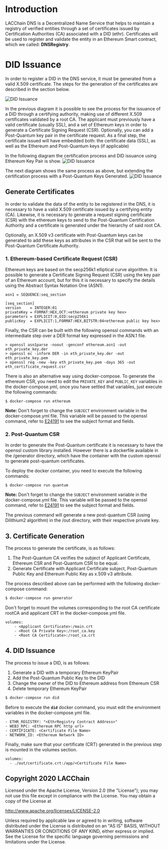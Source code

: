 # Introduction

LACChain DNS is a Decentralized Name Service that helps to maintain a registry of verified entities through a set of certificates issued by Certification Authorities (CA) associated with a DID (ethr). 
Certificates will be used to register and validate the entity in an Ethereum Smart contract, which we called: **DNSRegistry**.

# DID Issuance
In order to register a DID in the DNS service, it must be generated from a valid X.509 certificate. The steps for the generation of the certificates are described in the section below.

![DID Issuance](doc/did_issuance.png?raw=true "DID Issuance Diagram") 

In the previous diagram it is possible to see the process for the issuance of a DID through a certifying authority, 
making use of different X.509 certificates validated by a root CA. 
The applicant must previously have a valid certificate (usually SSL), and a set of Ethereum keys in order to generate a Certificate Signing Request (CSR). 
Optionally, you can add a Post-Quantum key pair in the certificate request. 
As a final step, the certificate issued will have embedded both: the certificate data (SSL), as well as the Ethereum and Post-Quantum keys (if applicable)

In the following diagram the certification process and DID issuance using Ethereum Key Pair is show.
![DID Issuance](doc/pq-cert-ethereum.png?raw=true "Certification using Ethereum KeyPair")

The next diagram shows the same process as above, but extending the certification process with a Post-Quantum Keys Generated.
![DID Issuance](doc/pq-cert-quantum.png?raw=true "Certification using Ethereum KeyPair and Post-Quantum Keys") 

## Generate Certificates

In order to validate the data of the entity to be registered in the DNS, it is necessary to have a valid X.509 certificate issued by a certifying entity (CA). Likewise, it is necessary to generate a request signing certificate (CSR) with the ethereum keys to send to the Post-Quantum Certification Authority and a certificate is generated under the hierarchy of said root CA.

Optionally, an X.509 v3 certificate with Post-Quantum keys can be generated to add these keys as attributes in the CSR that will be sent to the Post-Quantum Certificate Authority.

### 1. Ethereum-based Certificate Request (CSR)
Ethereum keys are based on the secp256k1 elliptical curve algorithm. 
It is possible to generate a Certificate Signing Request (CSR) using the key pair of an Ethereum account, 
but for this it is necessary to specify the details using the Abstract Syntax Notation One (ASN1).

```
asn1 = SEQUENCE:seq_section
 
[seq_section]
version    = INTEGER:01
privateKey = FORMAT:HEX,OCT:<ethereum private key hex>
parameters = EXPLICIT:0,OID:secp256k1
publicKey  = EXPLICIT:1,FORMAT:HEX,BITSTR:04<ethereum public key hex>
```

Finally, the CSR can be built with the following openssl commands with an intermediate step over a DER format key expressed in the ASN.1 file.

```
> openssl asn1parse -noout -genconf ethereum.asn1 -out eth_private_key.der 
> openssl ec -inform DER -in eth_private_key.der -out eth_private_key.pem 
> openssl req -new -key eth_private_key.pem -days 365 -out eth_certificate_request.csr
```

There is also an alternative way using docker-compose. To generate the ethereum CSR, you need to edit the ``PRIVATE_KEY`` and ``PUBLIC_KEY`` variables in the docker-compose.yml,
once you have settled that variables, just execute the following commands:

```shell
$ docker-compose run ethereum
```

**Note:** Don't forget to change the ``SUBJECT`` environment variable in the docker-compose.yml file. This variable will be passed to the openssl command, refer to [E24191](https://docs.oracle.com/cd/E24191_01/common/tutorials/authz_cert_attributes.html) to see the subject format and fields.

### 2. Post-Quantum CSR

In order to generate the Post-Quantum certificate it is necessary to have the openssl custom library installed. 
However there is a dockerfile available in the /generator directory, which have the container with the custom openssl
to generate post-quantum certificates.

To deploy the docker container, you need to execute the following commands:

```shell
$ docker-compose run quantum
```

**Note:** Don't forget to change the ``SUBJECT`` environment variable in the docker-compose.yml file. This variable will be passed to the openssl command, refer to [E24191](https://docs.oracle.com/cd/E24191_01/common/tutorials/authz_cert_attributes.html) to see the subject format and fields.

The previous command will generate a new post-quantum CSR (using Dilithium2 algorithm) in the /out directory, with their respective private key.  

## 3. Certificate Generation

The process to generate the certificate, is as follows:
1. The Post-Quantum CA verifies the subject of Applicant Certificate, Ethereum CSR and Post-Quantum CSR to be equal.
2. Generate Certificate with Applicant Certificate subject, Post-Quantum Public Key and Ethereum Public Key as x.509 v3 attribute.

The process described above can be performed with the following docker-compose command:

```bash
$ docker-compose run generator
```

Don't forget to mount the volumes corresponding to the root CA certificate rootCA and applicant CRT in the docker-compose.yml file.

```
volumes:
    - <Applicant Certificate>:/main.crt
    - <Root CA Private Key>:/root_ca.key
    - <Root CA Certificate>:/root_ca.crt
```

## 4. DID Issuance

The process to issue a DID, is as follows:

1. Generate a DID with a temporary Ethereum KeyPair
2. Add the Post-Quantum Public Key to the DID
3. Change the owner of the DID to Ethereum address from Ethereum CSR
4. Delete temporary Ethereum KeyPair

```bash
$ docker-compose run did
```

Before to execute the **```did```** docker command, you must edit the environment variables in the docker-compose.yml file.

```
- ETHR_REGISTRY: "<EthrRegistry Contract Address>"
- WEB3_RPC: <Ethereum RPC http url>
- CERTIFICATE: <Certificate File Name>
- NETWORK_ID: <Ethereum Network ID>
```

Finally, make sure that your certificate (CRT) generated in the previous step is mounted in the volumes section.
``` 
volumes:
  - ./out/certificate.crt:/app/<Certificate File Name>
```

## Copyright 2020 LACChain

Licensed under the Apache License, Version 2.0 (the "License");
you may not use this file except in compliance with the License.
You may obtain a copy of the License at

http://www.apache.org/licenses/LICENSE-2.0

Unless required by applicable law or agreed to in writing, software
distributed under the License is distributed on an "AS IS" BASIS,
WITHOUT WARRANTIES OR CONDITIONS OF ANY KIND, either express or implied.
See the License for the specific language governing permissions and
limitations under the License.